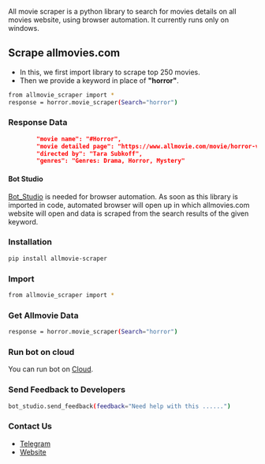 All movie scraper is a python library to search for movies details on all movies website, using browser automation. 
It currently runs only on windows.

## Scrape allmovies.com
* In this, we first import library to scrape top 250 movies.
* Then we provide a keyword in place of  **"horror"**.
```sh
from allmovie_scraper import *
response = horror.movie_scraper(Search="horror")
```

### Response Data

```json
        "movie name": "#Horror",
        "movie detailed page": "https://www.allmovie.com/movie/horror-v644609",
        "directed by": "Tara Subkoff",
        "genres": "Genres: Drama, Horror, Mystery"
```
#### Bot Studio
[Bot_Studio](https://pypi.org/project/bot_studio/) is needed for browser automation. As soon as this library is imported in code, automated browser will open up in which allmovies.com website will open and data is scraped from the search results of the given keyword.


### Installation

```sh
pip install allmovie-scraper
```

### Import
```sh
from allmovie_scraper import *
```

### Get Allmovie Data
```sh
response = horror.movie_scraper(Search="horror")
```

### Run bot on cloud
You can run bot on [Cloud](https://datakund.com/products/horror-movie-scraper-bot).

### Send Feedback to Developers
```sh
bot_studio.send_feedback(feedback="Need help with this ......")
```

### Contact Us
* [Telegram](https://t.me/datakund)
* [Website](https://datakund.com)

